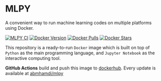 # MLPY

A convenient way to run machine learning codes on multiple platforms using Docker.

[![MLPY CI](https://github.com/a-mhamdi/mlpy/actions/workflows/docker-image.yml/badge.svg)](https://github.com/a-mhamdi/mlpy/actions/workflows/docker-image.yml)
[![Docker Version](https://img.shields.io/docker/v/abmhamdi/mlpy?sort=semver)](https://hub.docker.com/r/abmhamdi/mlpy)
[![Docker Pulls](https://img.shields.io/docker/pulls/abmhamdi/mlpy)](https://hub.docker.com/r/abmhamdi/mlpy)
[![Docker Stars](https://img.shields.io/docker/stars/abmhamdi/mlpy)](https://hub.docker.com/r/abmhamdi/mlpy)

This repository is a ready-to-run `Docker` image which is built on top of `Python` as the main programming language, and `Jupyter Notebook` as the interactive computing tool.

**GitHub Actions** build and push this image to [dockerhub](https://hub.docker.com/). Every update is available at [abmhamdi/mlpy](https://hub.docker.com/repository/docker/abmhamdi/mlpy)
